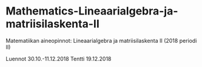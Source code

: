 # Mathematics-Lineaarialgebra-ja-matriisilaskenta-II

Matematiikan aineopinnot: Lineaarialgebra ja matriisilaskenta II (2018 periodi II)

Luennot 30.10.-11.12.2018
Tentti 19.12.2018
